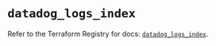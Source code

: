 # `datadog_logs_index`

Refer to the Terraform Registry for docs: [`datadog_logs_index`](https://registry.terraform.io/providers/datadog/datadog/3.53.0/docs/resources/logs_index).
